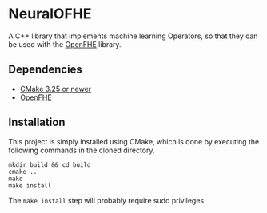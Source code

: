 # NeuralOFHE
A C++ library that implements machine learning Operators, so that they can be used 
with the [OpenFHE](https://github.com/openfheorg/openfhe-development) library.

## Dependencies
- [CMake 3.25 or newer](https://cmake.org/)
- [OpenFHE](https://github.com/openfheorg/openfhe-development)

## Installation
This project is simply installed using CMake, which is done by executing the following commands in the cloned directory.
```
mkdir build && cd build
cmake ..
make
make install
```
The `make install` step will probably require sudo privileges.